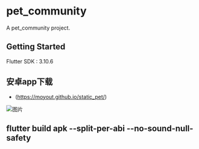 # pet_community

A pet_community project.

## Getting Started
  Flutter SDK : 3.10.6
 

## 安卓app下载
- (https://moyout.github.io/static_pet/)

![图片]([https://moyout.github.io/static_pet/cr_code.png])  

## flutter build apk   --split-per-abi --no-sound-null-safety
